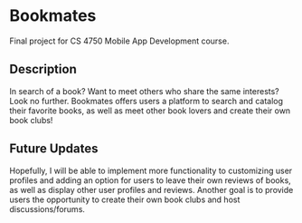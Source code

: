 # Bookmates

Final project for CS 4750 Mobile App Development course.

## Description

In search of a book? Want to meet others who share the same interests? Look no further. Bookmates offers users a platform to search and catalog their favorite books, as well as meet other book lovers and create their own book clubs!

## Future Updates

Hopefully, I will be able to implement more functionality to customizing user profiles and adding an option for users to leave their own reviews of books, as well as display other user profiles and reviews. Another goal is to provide users the opportunity to create their own book clubs and host discussions/forums.
